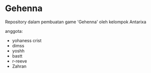 # Gehenna
Repository dalam pembuatan game 'Gehenna' oleh kelompok Antarixa 

anggota:
- yohaness crist
- dimss
- yoshh
- bastt
- r-reeve
- Zahran 
